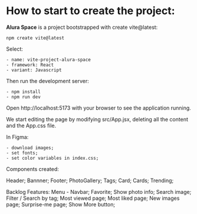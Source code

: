 # How to start to create the project:

**Alura Space** is a project bootstrapped with create vite@latest:

```
npm create vite@latest
```

Select:

```
- name: vite-project-alura-space
- framework: React
- variant: Javascript
```

Then run the development server:

```
- npm install
- npm run dev
```

Open http://localhost:5173 with your browser to see the application running.

We start editing the page by modifying src/App.jsx, deleting all the content and the App.css file.

In Figma:

```
- download images;
- set fonts;
- set color variables in index.css;
```

Components created:

Header;
Bannner;
Footer;
PhotoGallery;
Tags;
Card;
Cards;
Trending;

Backlog Features:
Menu - Navbar;
Favorite;
Show photo info;
Search image;
Filter / Search by tag;
Most viewed page;
Most liked page;
New images page;
Surprise-me page;
Show More button;
